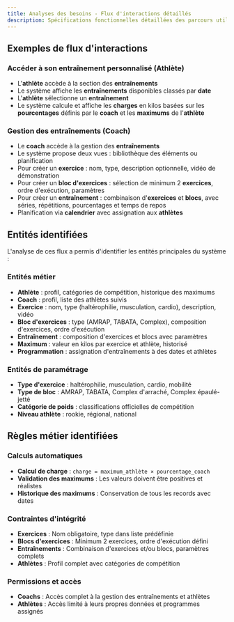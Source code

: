```yaml
---
title: Analyses des besoins - Flux d'interactions détaillés
description: Spécifications fonctionnelles détaillées des parcours utilisateurs pour DropIt
---
```


## Exemples de flux d'interactions

### Accéder à son entraînement personnalisé (Athlète)

- L'**athlète** accède à la section des **entraînements**
- Le système affiche les **entraînements** disponibles classés par **date**
- L'**athlète** sélectionne un **entraînement**
- Le système calcule et affiche les **charges** en kilos basées sur les **pourcentages** définis par le **coach** et les **maximums** de l'**athlète**

### Gestion des entraînements (Coach)

- Le **coach** accède à la gestion des **entraînements**
- Le système propose deux vues : bibliothèque des éléments ou planification
- Pour créer un **exercice** : nom, type, description optionnelle, vidéo de démonstration
- Pour créer un **bloc d'exercices** : sélection de minimum 2 **exercices**, ordre d'exécution, paramètres
- Pour créer un **entraînement** : combinaison d'**exercices** et **blocs**, avec séries, répétitions, pourcentages et temps de repos
- Planification via **calendrier** avec assignation aux **athlètes**

## Entités identifiées

L'analyse de ces flux a permis d'identifier les entités principales du système :

### Entités métier
- **Athlète** : profil, catégories de compétition, historique des maximums
- **Coach** : profil, liste des athlètes suivis
- **Exercice** : nom, type (haltérophilie, musculation, cardio), description, vidéo
- **Bloc d'exercices** : type (AMRAP, TABATA, Complex), composition d'exercices, ordre d'exécution
- **Entraînement** : composition d'exercices et blocs avec paramètres
- **Maximum** : valeur en kilos par exercice et athlète, historisé
- **Programmation** : assignation d'entraînements à des dates et athlètes

### Entités de paramétrage
- **Type d'exercice** : haltérophilie, musculation, cardio, mobilité
- **Type de bloc** : AMRAP, TABATA, Complex d'arraché, Complex épaulé-jetté
- **Catégorie de poids** : classifications officielles de compétition
- **Niveau athlète** : rookie, régional, national

## Règles métier identifiées

### Calculs automatiques
- **Calcul de charge** : `charge = maximum_athlète × pourcentage_coach`
- **Validation des maximums** : Les valeurs doivent être positives et réalistes
- **Historique des maximums** : Conservation de tous les records avec dates

### Contraintes d'intégrité
- **Exercices** : Nom obligatoire, type dans liste prédéfinie
- **Blocs d'exercices** : Minimum 2 exercices, ordre d'exécution défini
- **Entraînements** : Combinaison d'exercices et/ou blocs, paramètres complets
- **Athlètes** : Profil complet avec catégories de compétition

### Permissions et accès
- **Coachs** : Accès complet à la gestion des entraînements et athlètes
- **Athlètes** : Accès limité à leurs propres données et programmes assignés
